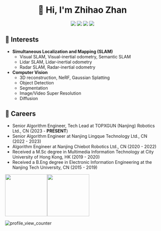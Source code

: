 <h1 align="center">👋 Hi, I'm Zhihao Zhan</h1>

<div align="center">
 
 <img src="https://img.shields.io/badge/C++-00599C?style=flat-square&logo=C%2B%2B&logoColor=white"/></a>
 <img src="https://img.shields.io/badge/C-A8B9CC?style=flat-square&logo=C&logoColor=white"/></a>
 <img src="https://img.shields.io/badge/Python-3766AB?style=flat-square&logo=Python&logoColor=white"/></a>
 <img src="https://img.shields.io/badge/ROS-22314E?style=flat-square&logo=ROS&logoColor=white"/></a>

</div>

## 🌱 Interests
- **Simultaneous Localization and Mapping (SLAM)**
  - Visual SLAM, Visual-inertial odometry, Semantic SLAM
  - Lidar SLAM, Lidar-inertial odometry
  - Radar SLAM, Radar-inertial odometry 
- **Computer Vision**
  - 3D reconstruction, NeRF, Gaussian Splatting
  - Object Detection
  - Segmentation
  - Image/Video Super Resolution
  - Diffusion

## 🔭 Careers
- Senior Algorithm Engineer, Tech Lead at TOPXGUN (Nanjing) Robotics Ltd., CN (2023 - **PRESENT**)
- Senior Algorithm Engineer at Nanjing Lingque Technology Ltd., CN (2022 - 2023)
- Algorithm Engineer at Nanjing Chiebot Robotics Ltd., CN (2020 - 2022)
- Received a M.Sc degree in Multimedia Information Technology at City University of Hong Kong, HK (2019 - 2020)
- Received a B.Eng degree in Electronic Information Engineering at the Nanjing Tech University, CN (2015 - 2019)


<img align="" height="137px" src="https://github-readme-stats.vercel.app/api?username=zhan994&count_private=true&hide_title=true&hide_border=true&show_icons=true&line_height=21&bg_color=0,EC6C6C,FFD479,FFFC79,73FA79&theme=graywhite" /><img align="" height="137px" src="https://github-readme-stats.vercel.app/api/top-langs/?username=zhan994&hide_title=true&hide_border=true&layout=compact&bg_color=0,73FA79,73FDFF,D783FF&theme=graywhite" />

![profile_view_counter](https://komarev.com/ghpvc/?username=zhan994)
